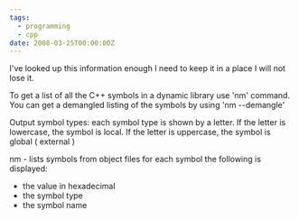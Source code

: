 ```yaml
---
tags:
  - programming
  - cpp
date: 2008-03-25T00:00:00Z
---
```


I've looked up this information enough I need to keep it in a place I will not
lose it.

To get a list of all the C++ symbols in a dynamic library use 'nm' command. You
can get a demangled listing of the symbols by using 'nm --demangle'

Output
symbol types: each symbol type is shown by a letter. If the letter is
lowercase, the symbol is local. If the letter is uppercase, the symbol is
global ( external )

nm - lists symbols from object files for each symbol the following is displayed:

 - the value in hexadecimal
 - the symbol type
 - the symbol name

